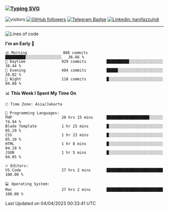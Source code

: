 ### [![Typing SVG](https://readme-typing-svg.herokuapp.com?font=lato&size=22&lines=Hi+There+👋)](https://git.io/typing-svg) 

![visitors](https://visitor-badge.glitch.me/badge?page_id=hanifazzuhdi.hanifazzuhdi)
[![GitHub followers](https://img.shields.io/github/followers/hanifazzuhdi?label=Follow&style=social)](https://github.com/hanifazzuhdi/?tab=follow) 
[![Telegram Badge](https://img.shields.io/badge/-hanif0198-blue?style=social&logo=telegram&link=https://www.t.me/hanif0198/)](https://www.t.me/hanif0198/) 
[![Linkedin: hanifazzuhdi](https://img.shields.io/badge/-hanifazzuhdi-blue?style=flat-square&logo=Linkedin&logoColor=white&link=https://www.linkedin.com/in/hanif-az-zuhdi-69688019b/)](https://www.linkedin.com/in/hanif-az-zuhdi-69688019b/) 

<hr/>

<!--START_SECTION:waka-->
![Lines of code](https://img.shields.io/badge/From%20Hello%20World%20I%27ve%20Written-17.9%20million%20lines%20of%20code-blue)

**I'm an Early 🐤** 

```text
🌞 Morning                886 commits         █████████░░░░░░░░░░░░░░░░   36.66 % 
🌆 Daytime                929 commits         ██████████░░░░░░░░░░░░░░░   38.44 % 
🌃 Evening                484 commits         █████░░░░░░░░░░░░░░░░░░░░   20.02 % 
🌙 Night                  118 commits         █░░░░░░░░░░░░░░░░░░░░░░░░   04.88 % 
```


📊 **This Week I Spent My Time On** 

```text
🕑︎ Time Zone: Asia/Jakarta

💬 Programming Languages: 
PHP                      20 hrs 15 mins      ███████████████████░░░░░░   74.94 % 
Blade Template           1 hr 25 mins        █░░░░░░░░░░░░░░░░░░░░░░░░   05.29 % 
CSS                      1 hr 22 mins        █░░░░░░░░░░░░░░░░░░░░░░░░   05.10 % 
HTML                     1 hr 8 mins         █░░░░░░░░░░░░░░░░░░░░░░░░   04.19 % 
JSON                     1 hr 5 mins         █░░░░░░░░░░░░░░░░░░░░░░░░   04.05 % 

🔥 Editors: 
VS Code                  27 hrs 2 mins       █████████████████████████   100.00 % 

💻 Operating System: 
Mac                      27 hrs 2 mins       █████████████████████████   100.00 % 
```


 Last Updated on 04/04/2023 00:33:41 UTC
<!--END_SECTION:waka-->
